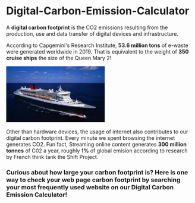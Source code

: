 # Digital-Carbon-Emission-Calculator

A <b>digital carbon footprint</b> is the CO2 emissions resulting from the production, use and data transfer of digital devices and infrastructure.

According to Capgemini's Research Institute, <b>53.6 million tons</b> of e-waste were generated worldwide in 2019. That is equivalent to the weight of <b>350 cruise ships</b> the size of the Queen Mary 2!

<img style="height: 150px;" src="./assets/QueenMary2.webp">

Other than hardware devices, the usage of internet also contributes to our digital carbon footprint. Every minute we spent browsing the internet generates CO2. Fun fact, Streaming online content generates <b>300 million tonnes</b> of C02 a year, roughly <b>1%</b> of global emision according to research by French think tank the Shift Project.

<h3>Curious about how large your carbon footprint is? Here is one way to check your web page carbon footprint by searching your most frequently used website on our Digital Carbon Emission Calculator!</h3>